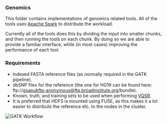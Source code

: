 ### Genomics
This folder contains implementations of genomics related tools.
All of the tools uses [Apache Spark](http://spark.apache.org/) to distribute
the workload.

Currently all of the tools does this by dividing the input into smaller chunks,
and then running the tools on each chunk. By doing so we are able to provide
a familiar interface, while (in most cases) improving the performance of each
tool.

### Requirements
* Indexed FASTA reference files (as normally required in the GATK pipeline).
* dbSNP files for the reference (the one for HG19 can be found
  here: ftp://gsapubftp-anonymous@ftp.broadinstitute.org/bundle).
* Known, truth, and training sets to be used when performing
  [VQSR](https://www.broadinstitute.org/gatk/gatkdocs/org_broadinstitute_gatk_tools_walkers_variantrecalibration_VariantRecalibrator.php).
* It is preferred that HDFS is mounted using FUSE, as this makes it a lot
  easier to distribute the reference etc. to the nodes in the cluster.

![GATK Workflow](img/spark_bio_workflow.png "Parts of the GATK workflow implemented
using Spark")
